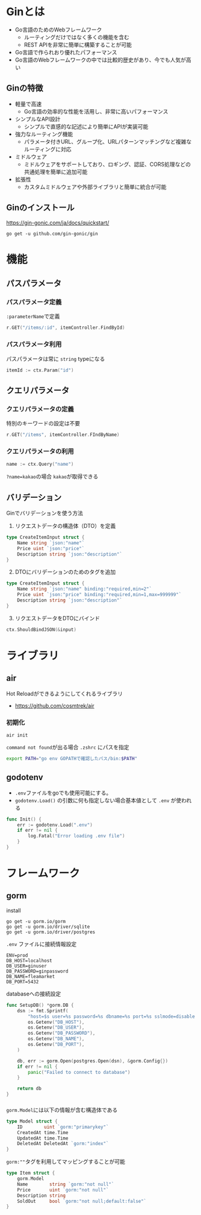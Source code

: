 # Ginとは
- Go言語のためのWebフレームワーク
    - ルーティングだけではなく多くの機能を含む
    - REST APIを非常に簡単に構築することが可能
- Go言語で作られおり優れたパフォーマンス
- Go言語のWebフレームワークの中では比較的歴史があり、今でも人気が高い

## Ginの特徴
- 軽量で高速
  - Go言語の効率的な性能を活用し、非常に高いパフォーマンス
- シンプルなAPI設計
  - シンプルで直感的な記述により簡単にAPIが実装可能
- 強力なルーティング機能
  - パラメータ付きURL、グループ化、URLパターンマッチングなど複雑なルーティングに対応
- ミドルウェア
  - ミドルウェアをサポートしており、ロギング、認証、CORS処理などの共通処理を簡単に追加可能
- 拡張性
  - カスタムミドルウェアや外部ライブラリと簡単に統合が可能

## Ginのインストール
https://gin-gonic.com/ja/docs/quickstart/

```shell
go get -u github.com/gin-gonic/gin
```

# 機能
## パスパラメータ
### パスパラメータ定義
`:parameterName`で定義
```go
r.GET("/items/:id", itemController.FindById)
```
### パスパラメータ利用
パスパラメータは常に `string` typeになる
```go
itemId := ctx.Param("id")
```

## クエリパラメータ
### クエリパラメータの定義
特別のキーワードの設定は不要
```go
r.GET("/items", itemController.FIndByName)
```
### クエリパラメータの利用
```go
name := ctx.Query("name")
```
`?name=kakao`の場合 `kakao`が取得できる


## バリデーション
Ginでバリデーションを使う方法
1. リクエストデータの構造体（DTO）を定義
```go
type CreateItemInput struct {
	Name string `json:"name"`
	Price uint `json:"price"`
	Description string `json:"description"`
}
```
2.  DTOにバリデーションのためのタグを追加
```go
type CreateItemInput struct {
    Name string `json:"name" binding:"required,min=2"`
    Price uint `json:"price" binding:"required,min=1,max=999999"`
    Description string `json:"description"`
}
```
3. リクエストデータをDTOにバインド
```go
ctx.ShouldBindJSON(&input)
```

# ライブラリ
## air
Hot Reloadができるようにしてくれるライブラリ
- https://github.com/cosmtrek/air

### 初期化
```shell
air init
```
`command not found`が出る場合
`.zshrc` にパスを指定
```zsh
export PATH="go env GOPATHで確認したパス/bin:$PATH"
```

## godotenv
- `.env`ファイルをgoでも使用可能にする。
- `godotenv.Load()` の引数に何も指定しない場合基本値として `.env` が使われる

```go
func Init() {
	err := godotenv.Load(".env")
	if err != nil {
		log.Fatal("Error loading .env file")
	}
}
```
# フレームワーク
## gorm
install
```shell
go get -u gorm.io/gorm
go get -u gorm.io/driver/sqlite
go get -u gorm.io/driver/postgres
```
`.env` ファイルに接続情報設定

```env
ENV=prod
DB_HOST=localhost
DB_USER=ginuser
DB_PASSWORD=ginpassword
DB_NAME=fleamarket
DB_PORT=5432
```

databaseへの接続設定
```go
func SetupDB() *gorm.DB {
	dsn := fmt.Sprintf(
		"host=$s user=%s password=%s dbname=%s port=%s sslmode=disable TimeZone=Asia/Tokyo",
		os.Getenv("DB_HOST"),
		os.Getenv("DB_USER"),
		os.Getenv("DB_PASSWORD"),
		os.Getenv("DB_NAME"),
		os.Getenv("DB_PORT"),
	)

	db, err := gorm.Open(postgres.Open(dsn), &gorm.Config{})
	if err != nil {
		panic("Failed to connect to database")
	}

	return db
}
```

### 
`gorm.Model`には以下の情報が含む構造体である
```go
type Model struct {
    ID        uint `gorm:"primarykey"`
    CreatedAt time.Time
    UpdatedAt time.Time
    DeletedAt DeletedAt `gorm:"index"`
}
```
`gorm:""`タグを利用してマッピングすることが可能
```go
type Item struct {
	gorm.Model
	Name        string `gorm:"not null"`
	Price       uint `gorm:"not null"`
	Description string
	SoldOut     bool `gorm:"not null;default:false"`
}
```